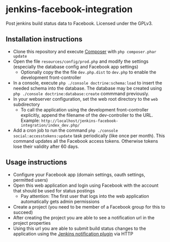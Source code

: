 jenkins-facebook-integration
============================

Post jenkins build status data to Facebook. Licensed under the GPLv3.

Installation instructions
-------------------------

* Clone this repository and execute [Composer](https://getcomposer.org/doc/00-intro.md#installation-nix) with `php composer.phar update`
* Open the file `resources/config/prod.php` and modify the settings (especially the database config and Facebook app settings)
	* Optionally copy the the file `dev.php.dist` to `dev.php` to enable the development front-controller
* In a console, execute `php ./console doctrine:schema:load` to insert the needed schema into the database. The database may be created using `php ./console doctrine:database:create` commmand previously.
* In your webserver configuration, set the web root directory to the `web` subdirectory
	* To call the application using the development front-controller explicitly, append the filename of the dev-controller to the URL. Example: `http://localhost/jenkins-facebook-integration/index_dev.php/`
* Add a cron job to run the command `php ./console social:accesstokens:update` task periodically (like once per month). This command updates all the Facebook access tokens. Otherwise tokens lose their validity after 60 days.

Usage instructions
------------------

* Configure your Facebook app (domain settings, oauth settings, permitted users)
* Open this web application and login using Facebook with the account that should be used for status postings
    * Pay attention: The first user that logs into the web application automatically gets admin permissions 
* Create a project (you need to be member of a Facebook group for this to succeed)
* After creating the project you are able to see a notification url in the project properties
* Using this url you are able to submit build status changes to the application using the [Jenkins notification plugin](https://wiki.jenkins-ci.org/display/JENKINS/Notification+Plugin) via HTTP
